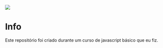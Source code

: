 ![](https://fedojo.com/wp-content/uploads/2019/03/logo-javascript-png-html-code-allows-to-embed-javascript-logo-in-your-website-587.png)

# Info

Este repositório foi criado durante um curso de javascript básico que eu fiz.
